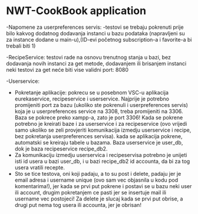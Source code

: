 # NWT-CookBook application

-Napomene za userpreferences servis:
  -testovi se trebaju pokrenuti prije bilo kakvog dodatnog dodavanja instanci u bazu podataka (napravljeni su za instance dodane u main-u),(ID-evi početnog subscription-a i favorite-a bi trebali biti 1)
  
-RecipeService: testovi rade na osnovu trenutnog stanja u bazi, bez dodavanja novih instanci za get metode, dodavanjem ili brisanjem instanci neki testovi za get neće biti vise validni
  port: 8080
  
 
 -Userservice: 
  - Pokretanje aplikacije: pokrecu se u posebnom VSC-u aplikacija eurekaservice, recipeservice i userservice. Najprije je potrebno promijeniti port za bazu (ukoliko ste pokrenuli i userpreferences servis) koja je u userpreferences service na 3308, treba promijeniti na 3306. Baza se pokrece preko xampp-a, zato je port 3306! Kada se pokrene potrebno je kreirati baze i za userservice i za recipeservice (ovo vrijedi samo ukoliko se zeli provjeriti komunikacija izmedju userservice i recipe, bez pokretanja userpreferences servisa). kada se aplikacija pokrene, automatski se kreiraju tabele u bazama. 
  Baza userservice je user_db, dok je baza recipeservice recipe_db2.
  - Za komunikaciju izmedju userservica i recipeservisa potrebno je unijeti isti id usera u bazi user_db, i u bazi recipe_db2 id accounta, da bi za tog usera vratili recepte.
  - Sto se tice testova, oni koji padaju, a to su post i delete, padaju jer je email adresa i username unique (ovo sam vec objasnila u kodu pod komentarima!), jer kada se prvi put pokrene i postavi se u bazu neki user ili account, drugim pokretanjem ce pasti jer se insertuje mail ili username vec postojeci! Za delete je slucaj kada se prvi put obrise, a drugi put nema tog usera ili accounta, jer je obrisan!
  
  

